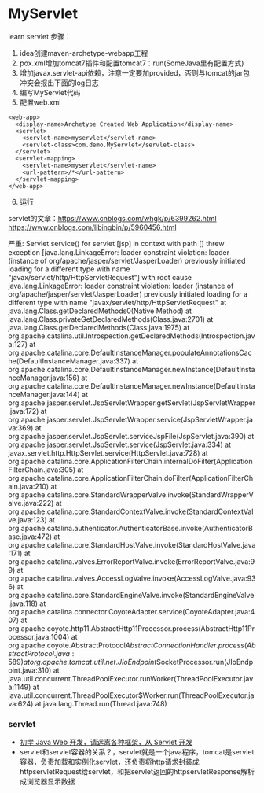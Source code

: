 # MyServlet
learn servlet
步骤：
1. idea创建maven-archetype-webapp工程
2. pox.xml增加tomcat7插件和配置tomcat7：run(SomeJava里有配置方式)
3. 增加javax.servlet-api依赖，注意一定要加<scope>provided</scope>，否则与tomcat的jar包冲突会报出下面的log日志
4. 编写MyServlet代码
5. 配置web.xml
```
<web-app>
  <display-name>Archetype Created Web Application</display-name>
  <servlet>
    <servlet-name>myservlet</servlet-name>
    <servlet-class>com.demo.MyServlet</servlet-class>
  </servlet>
  <servlet-mapping>
    <servlet-name>myservlet</servlet-name>
    <url-pattern>/*</url-pattern>
  </servlet-mapping>
</web-app>
```
6. 运行


servlet的文章：https://www.cnblogs.com/whgk/p/6399262.html  
https://www.cnblogs.com/libingbin/p/5960456.html



严重: Servlet.service() for servlet [jsp] in context with path [] threw exception [java.lang.LinkageError: loader constraint violation: loader (instance of org/apache/jasper/servlet/JasperLoader) previously initiated loading for a different type with name "javax/servlet/http/HttpServletRequest"] with root cause
java.lang.LinkageError: loader constraint violation: loader (instance of org/apache/jasper/servlet/JasperLoader) previously initiated loading for a different type with name "javax/servlet/http/HttpServletRequest"
	at java.lang.Class.getDeclaredMethods0(Native Method)
	at java.lang.Class.privateGetDeclaredMethods(Class.java:2701)
	at java.lang.Class.getDeclaredMethods(Class.java:1975)
	at org.apache.catalina.util.Introspection.getDeclaredMethods(Introspection.java:127)
	at org.apache.catalina.core.DefaultInstanceManager.populateAnnotationsCache(DefaultInstanceManager.java:337)
	at org.apache.catalina.core.DefaultInstanceManager.newInstance(DefaultInstanceManager.java:156)
	at org.apache.catalina.core.DefaultInstanceManager.newInstance(DefaultInstanceManager.java:144)
	at org.apache.jasper.servlet.JspServletWrapper.getServlet(JspServletWrapper.java:172)
	at org.apache.jasper.servlet.JspServletWrapper.service(JspServletWrapper.java:369)
	at org.apache.jasper.servlet.JspServlet.serviceJspFile(JspServlet.java:390)
	at org.apache.jasper.servlet.JspServlet.service(JspServlet.java:334)
	at javax.servlet.http.HttpServlet.service(HttpServlet.java:728)
	at org.apache.catalina.core.ApplicationFilterChain.internalDoFilter(ApplicationFilterChain.java:305)
	at org.apache.catalina.core.ApplicationFilterChain.doFilter(ApplicationFilterChain.java:210)
	at org.apache.catalina.core.StandardWrapperValve.invoke(StandardWrapperValve.java:222)
	at org.apache.catalina.core.StandardContextValve.invoke(StandardContextValve.java:123)
	at org.apache.catalina.authenticator.AuthenticatorBase.invoke(AuthenticatorBase.java:472)
	at org.apache.catalina.core.StandardHostValve.invoke(StandardHostValve.java:171)
	at org.apache.catalina.valves.ErrorReportValve.invoke(ErrorReportValve.java:99)
	at org.apache.catalina.valves.AccessLogValve.invoke(AccessLogValve.java:936)
	at org.apache.catalina.core.StandardEngineValve.invoke(StandardEngineValve.java:118)
	at org.apache.catalina.connector.CoyoteAdapter.service(CoyoteAdapter.java:407)
	at org.apache.coyote.http11.AbstractHttp11Processor.process(AbstractHttp11Processor.java:1004)
	at org.apache.coyote.AbstractProtocol$AbstractConnectionHandler.process(AbstractProtocol.java:589)
	at org.apache.tomcat.util.net.JIoEndpoint$SocketProcessor.run(JIoEndpoint.java:310)
	at java.util.concurrent.ThreadPoolExecutor.runWorker(ThreadPoolExecutor.java:1149)
	at java.util.concurrent.ThreadPoolExecutor$Worker.run(ThreadPoolExecutor.java:624)
	at java.lang.Thread.run(Thread.java:748)


### servlet
-	[初学 Java Web 开发，请远离各种框架，从 Servlet 开发](https://www.oschina.net/question/12_52027)
-	servlet和servlet容器的关系？，servlet就是一个java程序，tomcat是servlet容器，负责加载和实例化servlet，还负责将http请求封装成httpservletRequest给servlet，和把servlet返回的httpservletResponse解析成浏览器显示数据
